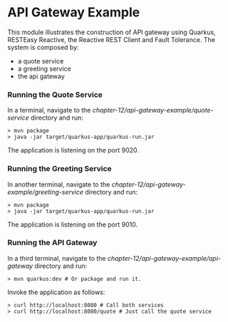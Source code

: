 # API Gateway Example

This module illustrates the construction of API gateway using Quarkus, RESTEasy Reactive, the Reactive REST Client and Fault Tolerance.
The system is composed by:

* a quote service
* a greeting service
* the api gateway

### Running the Quote Service

In a terminal, navigate to the _chapter-12/api-gateway-example/quote-service_ directory and run:

```shell
> mvn package
> java -jar target/quarkus-app/quarkus-run.jar
```

The application is listening on the port 9020.

### Running the Greeting Service

In another terminal, navigate to the _chapter-12/api-gateway-example/greeting-service_ directory and run:

```shell
> mvn package
> java -jar target/quarkus-app/quarkus-run.jar
```

The application is listening on the port 9010.

### Running the API Gateway

In a third terminal, navigate to the _chapter-12/api-gateway-example/api-gateway_ directory and run:

```shell
> mvn quarkus:dev # Or package and run it.
```

Invoke the application as follows:

```shell
> curl http://localhost:8080 # Call both services 
> curl http://localhost:8080/quote # Just call the quote service
```
